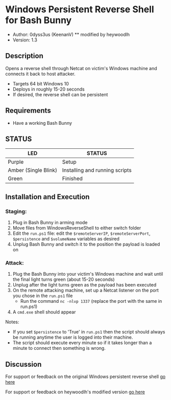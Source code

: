 # Windows Persistent Reverse Shell for Bash Bunny

* Author: 0dyss3us (KeenanV) ** modified by heywoodlh
* Version: 1.3

## Description

Opens a reverse shell through Netcat on victim's Windows machine and connects it back to host attacker.
* Targets 64 bit Windows 10
* Deploys in roughly 15-20 seconds
* If desired, the reverse shell can be persistent

## Requirements

- Have a working Bash Bunny

## STATUS

| LED                  | STATUS                         |
| -------------------- | ------------------------------ |
| Purple               | Setup                          |
| Amber (Single Blink) | Installing and running scripts |
| Green                | Finished                       |

## Installation and Execution

### Staging:

1. Plug in Bash Bunny in arming mode
2. Move files from WindowsReverseShell to either switch folder
3. Edit the `run.ps1` file: edit the `$remoteServerIP`, `$remoteServerPort`, `$persistence` and `$volumeName` variables as desired
4. Unplug Bash Bunny and switch it to the position the payload is loaded on

### Attack:
1. Plug the Bash Bunny into your victim's Windows machine and wait until the final light turns green (about 15-20 seconds)
2. Unplug after the light turns green as the payload has been executed
3. On the remote attacking machine, set up a Netcat listener on the port you chose in the `run.ps1` file
   * Run the command `nc -nlvp 1337` (replace the port with the same in run.ps1)
4. A `cmd.exe` shell should appear

Notes: 
- If you set `$persistence` to 'True' in `run.ps1` then the script should always be running anytime the user is logged into their machine.
- The script should execute every minute so if it takes longer than a minute to connect then something is wrong.

## Discussion

For support or feedback on the original Windows persistent reverse shell [go here](https://forums.hak5.org/topic/42729-payload-windows-persistent-reverse-shell/)

For support or feedback on heywoodlh's modified version [go here](https://github.com/heywoodlh/bash-bunny-examples/issues)
